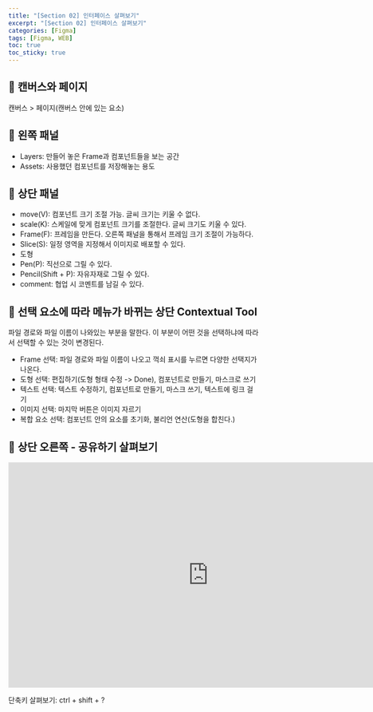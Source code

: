 ```yaml
---
title: "[Section 02] 인터페이스 살펴보기"
excerpt: "[Section 02] 인터페이스 살펴보기"
categories: [Figma]
tags: [Figma, WEB]
toc: true
toc_sticky: true
---
```


## 🔮 캔버스와 페이지

캔버스 > 페이지(캔버스 안에 있는 요소)

## 🔮 왼쪽 패널

- Layers: 만들어 놓은 Frame과 컴포넌트들을 보는 공간
- Assets: 사용했던 컴포넌트를 저장해놓는 용도

## 🔮 상단 패널

- move(V): 컴포넌트 크기 조절 가능. 글씨 크기는 키울 수 없다.
- scale(K): 스케일에 맞게 컴포넌트 크기를 조절한다. 글씨 크기도 키울 수 있다.
- Frame(F): 프레임을 만든다. 오른쪽 패널을 통해서 프레임 크기 조절이 가능하다.
- Slice(S): 일정 영역을 지정해서 이미지로 배포할 수 있다.
- 도형
- Pen(P): 직선으로 그릴 수 있다.
- Pencil(Shift + P): 자유자재로 그릴 수 있다.
- comment: 협업 시 코멘트를 남길 수 있다.

## 🔮 선택 요소에 따라 메뉴가 바뀌는 상단 Contextual Tool

파일 경로와 파일 이름이 나와있는 부분을 말한다.
이 부분이 어떤 것을 선택하냐에 따라서 선택할 수 있는 것이 변경된다.
<br>

- Frame 선택: 파일 경로와 파일 이름이 나오고 꺽쇠 표시를 누르면 다양한 선택지가 나온다.
- 도형 선택: 편집하기(도형 형태 수정 -> Done), 컴포넌트로 만들기, 마스크로 쓰기
- 텍스트 선택: 텍스트 수정하기, 컴포넌트로 만들기, 마스크 쓰기, 텍스트에 링크 걸기
- 이미지 선택: 마지막 버튼은 이미지 자르기
- 복합 요소 선택: 컴포넌트 안의 요소를 초기화, 불리언 연산(도형을 합친다.)

## 🔮 상단 오른쪽 - 공유하기 살펴보기

<iframe style="border: 1px solid rgba(0, 0, 0, 0.1);" width="800" height="450" src="https://www.figma.com/embed?embed_host=share&url=https%3A%2F%2Fwww.figma.com%2Ffile%2FFy3kER2UlnvHylVw8jQGXq%2FuseDraft%3Fnode-id%3D0%253A1" allowfullscreen></iframe>

<br>

단축키 살펴보기: ctrl + shift + ?
